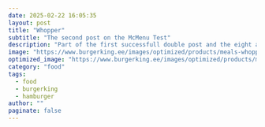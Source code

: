 ```yaml
---
date: 2025-02-22 16:05:35
layout: post
title: "Whopper"
subtitle: "The second post on the McMenu Test"
description: "Part of the first successfull double post and the eight attempt to create this post"
image: "https://www.burgerking.ee/images/optimized/products/meals-whopper-desktop-4330f37bfdd964a0698be10591f4ff45.png"
optimized_image: "https://www.burgerking.ee/images/optimized/products/meals-whopper-desktop-4330f37bfdd964a0698be10591f4ff45.png"
category: "food"
tags:
  - food
  - burgerking
  - hamburger
author: ""
paginate: false
---
```

